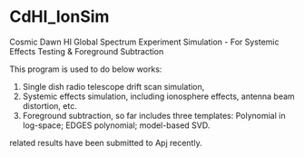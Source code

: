 # CdHI_IonSim
Cosmic Dawn HI Global Spectrum Experiment Simulation - For Systemic Effects Testing &amp; Foreground Subtraction

This program is used to do below works:
1. Single dish radio telescope drift scan simulation,
2. Systemic effects simulation, including ionosphere effects, antenna beam distortion, etc.
3. Foreground subtraction, so far includes three templates: Polynomial in log-space; EDGES polynomial; model-based SVD.

related results have been submitted to Apj recently.
